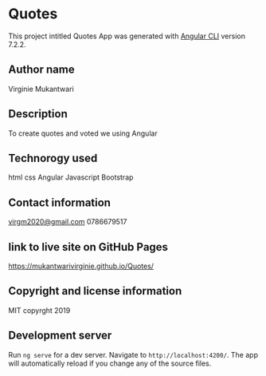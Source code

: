 # Quotes

This project intitled Quotes App was generated with [Angular CLI](https://github.com/angular/angular-cli) version 7.2.2.

## Author name

Virginie Mukantwari

## Description

To create quotes and  voted we  using Angular


## Technorogy used

 html
 css
 Angular
 Javascript
Bootstrap


## Contact information

virgm2020@gmail.com
0786679517

## link to live site on GitHub Pages

https://mukantwarivirginie.github.io/Quotes/

## Copyright and license information

MIT copyrght 2019

## Development server

Run `ng serve` for a dev server. Navigate to `http://localhost:4200/`. The app will automatically reload if you change any of the source files.

